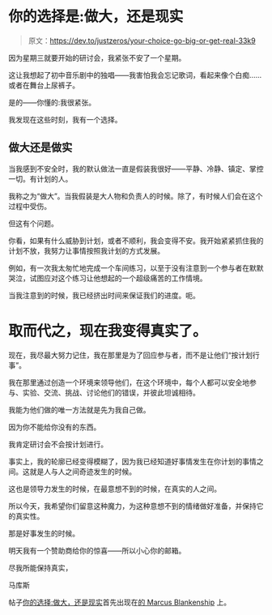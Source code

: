 # 你的选择是:做大，还是现实

> 原文：<https://dev.to/justzeros/your-choice-go-big-or-get-real-33k9>

因为星期三就要开始的研讨会，我紧张不安了一个星期。

这让我想起了初中音乐剧中的独唱——我害怕我会忘记歌词，看起来像个白痴……或者在舞台上尿裤子。

是的——你懂的:我很紧张。

我发现在这些时刻，我有一个选择。

## 做大还是做实

当我感到不安全时，我的默认做法一直是假装我很好——平静、冷静、镇定、掌控一切。有计划的人。

我称之为“做大”。当我假装是大人物和负责人的时候。除了，有时候人们会在这个过程中受伤。

但这有个问题。

你看，如果有什么威胁到计划，或者不顺利，我会变得不安。我开始紧紧抓住我的计划不放，我努力让事情按照我计划的方式发展。

例如，有一次我太匆忙地完成一个车间练习，以至于没有注意到一个参与者在默默哭泣，试图应对这个练习让他想起的一个超级痛苦的工作情境。

当我注意到的时候，我已经挤出时间来保证我们的进度。呃。

# 取而代之，现在我变得真实了。

现在，我尽最大努力记住，我在那里是为了回应参与者，而不是让他们“按计划行事”。

我在那里通过创造一个环境来领导他们，在这个环境中，每个人都可以安全地参与、实验、交流、挑战、讨论他们的错误，并彼此坦诚相待。

我能为他们做的唯一方法就是先为我自己做。

因为你不能给你没有的东西。

我肯定研讨会不会按计划进行。

事实上，我的轮廓已经变得模糊了，因为我已经知道好事情发生在你计划的事情之间。这就是人与人之间奇迹发生的时候。

这也是领导力发生的时候，在最意想不到的时候，在真实的人之间。

所以今天，我希望你们留意这种魔力，为这种意想不到的情绪做好准备，并保持它的真实性。

那是好事发生的时候。

明天我有一个赞助商给你的惊喜——所以小心你的邮箱。

尽我所能保持真实，

马库斯

帖子[你的选择:做大，还是现实](https://marcusblankenship.com/your-choice-go-big-or-get-real/)首先出现在[的 Marcus Blankenship](https://marcusblankenship.com) 上。